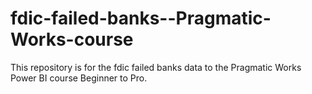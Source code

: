 # fdic-failed-banks--Pragmatic-Works-course
This repository is for the fdic failed banks data to the Pragmatic Works Power BI course Beginner to Pro.
